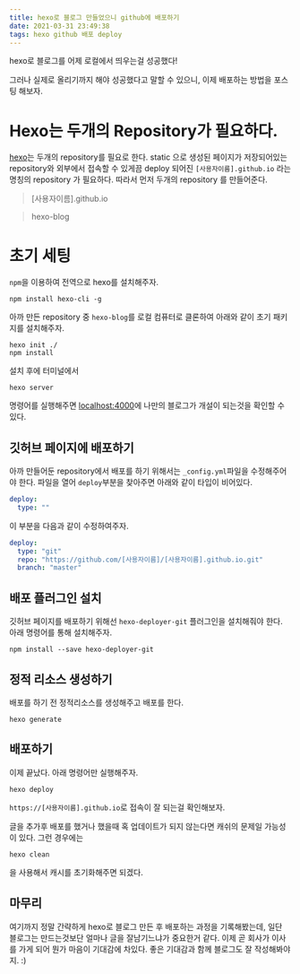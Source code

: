 ```yaml
---
title: hexo로 블로그 만들었으니 github에 배포하기
date: 2021-03-31 23:49:38
tags: hexo github 배포 deploy
---
```


hexo로 블로그를 어제 로컬에서 띄우는걸 성공했다!

그러나 실제로 올리기까지 해야 성공했다고 말할 수 있으니, 이제 배포하는 방법을 포스팅 해보자.

# Hexo는 두개의 Repository가 필요하다.

[hexo][hexo_link]는 두개의 repository를 필요로 한다.
static 으로 생성된 페이지가 저장되어있는 repository와 외부에서 접속할 수 있게끔 deploy 되어진 `[사용자이름].github.io` 라는 명칭의 repository 가 필요하다.
따라서 먼저 두개의 repository 를 만들어준다.

> [사용자이름].github.io

> hexo-blog

# 초기 세팅

`npm`을 이용하여 전역으로 hexo를 설치해주자.

```terminal
npm install hexo-cli -g
```

아까 만든 repository 중 `hexo-blog`를 로컬 컴퓨터로 클론하여
아래와 같이 초기 패키지를 설치해주자.

```terminal
hexo init ./
npm install
```

설치 후에 터미널에서

```terminal
hexo server
```

명령어를 실행해주면 [localhost:4000][local_server]에 나만의 블로그가 개설이 되는것을 확인할 수 있다.

## 깃허브 페이지에 배포하기

아까 만들어둔 repository에서 배포를 하기 위해서는 `_config.yml`파일을 수정해주어야 한다. 파일을 열어 `deploy`부분을 찾아주면 아래와 같이 타입이 비어있다.

```yml
deploy:
  type: ""
```

이 부분을 다음과 같이 수정하여주자.

```yml
deploy:
  type: "git"
  repo: "https://github.com/[사용자이름]/[사용자이름].github.io.git"
  branch: "master"
```

## 배포 플러그인 설치

깃허브 페이지를 배포하기 위해선 `hexo-deployer-git` 플러그인을 설치해줘야 한다. 아래 명령어를 통해 설치해주자.

```terminal
npm install --save hexo-deployer-git
```

## 정적 리소스 생성하기

배포를 하기 전 정적리소스를 생성해주고 배포를 한다.

```terminal
hexo generate
```

## 배포하기

이제 끝났다. 아래 명령어만 실행해주자.

```terminal
hexo deploy
```

`https://[사용자이름].github.io`로 접속이 잘 되는걸 확인해보자.

글을 추가후 배포를 했거나 했을때 혹 업데이트가 되지 않는다면 캐쉬의 문제일 가능성이 있다. 그런 경우에는

```terminal
hexo clean
```

을 사용해서 캐시를 초기화해주면 되겠다.

## 마무리

여기까지 정말 간략하게 hexo로 블로그 만든 후 배포하는 과정을 기록해봤는데, 일단 블로그는 만드는것보단 얼마나 글을 잘남기느냐가 중요한거 같다. 이제 곧 회사가 이사를 가게 되어 뭔가 마음이 기대감에 차있다. 좋은 기대감과 함께 블로그도 잘 작성해봐야지. :)

[hexo_link]: https://hexo.io
[local_server]: http://localhost:4000
